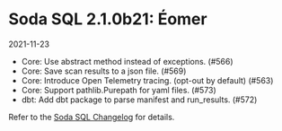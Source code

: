 # Soda SQL 2.1.0b21: Éomer
2021-11-23


* Core: Use abstract method instead of exceptions. (#566)
* Core: Save scan results to a json file. (#569)
* Core: Introduce Open Telemetry tracing. (opt-out by default) (#563)
* Core: Support pathlib.Purepath for yaml files. (#573)
* dbt: Add dbt package to parse manifest and run_results. (#572)

Refer to the <a href="https://github.com/sodadata/soda-sql/blob/main/CHANGELOG.md" target="_blank">Soda SQL Changelog</a> for details.